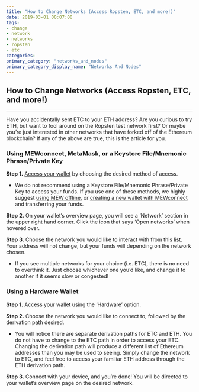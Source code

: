 ```yaml
---
title: "How to Change Networks (Access Ropsten, ETC, and more!)"
date: 2019-03-01 00:07:00
tags:
- change
- network
- networks
- ropsten
- etc
categories:
primary_category: "networks_and_nodes"
primary_category_display_name: "Networks And Nodes"
---
```


## How to Change Networks (Access Ropsten, ETC, and more!)
***

Have you accidentally sent ETC to your ETH address? Are you curious to try ETH, but want to fool around on the Ropsten test network first? Or maybe you’re just interested in other networks that have forked off of the Ethereum blockchain? If any of the above are true, this is the article for you.



### Using MEWconnect, MetaMask, or a Keystore File/Mnemonic Phrase/Private Key

**Step 1.** [Access your wallet]() by choosing the desired method of access.

* We do not recommend using a Keystore File/Mnemonic Phrase/Private Key to access your funds. If you use one of these methods, we highly suggest [using MEW offline](), or [creating a new wallet with MEWconnect]() and transferring your funds. 

**Step 2.** On your wallet’s overview page, you will see a ‘Network’ section in the upper right hand corner. Click the icon that says ‘Open networks’ when hovered over.

**Step 3.** Choose the network you would like to interact with from this list. Your address will not change, but your funds will depending on the network chosen. 
* If you see multiple networks for your choice (i.e. ETC), there is no need to overthink it. Just choose whichever one you’d like, and change it to another if it seems slow or congested! 



### Using a Hardware Wallet

**Step 1.** Access your wallet using the ‘Hardware’ option. 

**Step 2.** Choose the network you would like to connect to, followed by the derivation path desired.

* You will notice there are separate derivation paths for ETC and ETH. You do not have to change to the ETC path in order to access your ETC. Changing the derivation path will produce a different list of Ethereum addresses than you may be used to seeing. Simply change the network to ETC, and feel free to access your familiar ETH address through the ETH derivation path. 

**Step 3.** Connect with your device, and you’re done! You will be directed to your wallet’s overview page on the desired network.